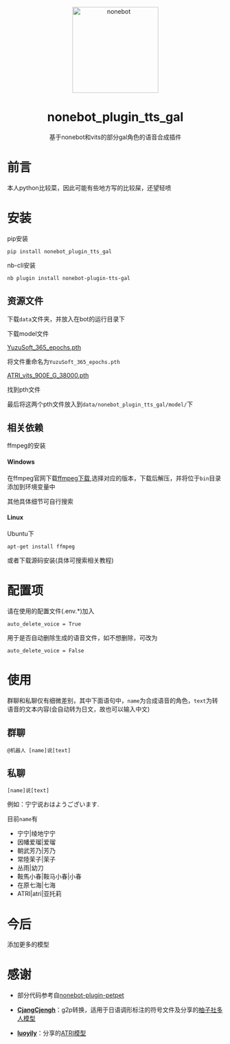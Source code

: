 
<p align="center">
  <a href="https://v2.nonebot.dev/"><img src="https://v2.nonebot.dev/logo.png" width="200" height="200" alt="nonebot"></a>
</p>

<div align="center">

# nonebot_plugin_tts_gal

基于nonebot和vits的部分gal角色的语音合成插件

</div>



# 前言

本人python比较菜，因此可能有些地方写的比较屎，还望轻喷

# 安装

pip安装

```
pip install nonebot_plugin_tts_gal
```

nb-cli安装

```
nb plugin install nonebot-plugin-tts-gal
```



## 资源文件

下载`data`文件夹，并放入在bot的运行目录下

下载model文件

[YuzuSoft_365_epochs.pth](https://sjtueducn-my.sharepoint.com/:u:/g/personal/cjang_cjengh_sjtu_edu_cn/EXTQrTj-UJpItH3BmgIUvhgBNZk88P1tT_7GPNr4yegNyw?e=5mcwgl)

将文件重命名为`YuzuSoft_365_epochs.pth`

[ATRI_vits_900E_G_38000.pth](https://pan.baidu.com/s/1_vhOx50OE5R4bE02ZMe9GA?pwd=9jo4)

找到pth文件


最后将这两个pth文件放入到`data/nonebot_plugin_tts_gal/model/`下

## 相关依赖

ffmpeg的安装

#### Windows

在ffmpeg官网下载[ffmpeg下载](https://github.com/BtbN/FFmpeg-Builds/releases),选择对应的版本，下载后解压，并将位于`bin`目录添加到环境变量中

其他具体细节可自行搜索

#### Linux

Ubuntu下

```
apt-get install ffmpeg
```

或者下载源码安装(具体可搜索相关教程)

# 配置项

请在使用的配置文件(.env.*)加入

```
auto_delete_voice = True
```

用于是否自动删除生成的语音文件，如不想删除，可改为

```
auto_delete_voice = False
```



# 使用

群聊和私聊仅有细微差别，其中下面语句中，`name`为合成语音的角色，`text`为转语音的文本内容(会自动转为日文，故也可以输入中文)

## 群聊

`@机器人 [name]说[text]`

## 私聊

`[name]说[text]`

例如：宁宁说おはようございます.

目前`name`有

- 宁宁|绫地宁宁
- 因幡爱瑠|爱瑠
- 朝武芳乃|芳乃
- 常陸茉子|茉子
- 丛雨|幼刀
- 鞍馬小春|鞍马小春|小春
- 在原七海|七海
- ATRI|atri|亚托莉



# 今后

添加更多的模型



# 感谢

+ 部分代码参考自[nonebot-plugin-petpet](https://github.com/noneplugin/nonebot-plugin-petpet)

+ **[CjangCjengh](https://github.com/CjangCjengh/)**：g2p转换，适用于日语调形标注的符号文件及分享的[柚子社多人模型](https://github.com/CjangCjengh/TTSModels)
+ **[luoyily](https://github.com/luoyily)**：分享的[ATRI模型](https://pan.baidu.com/s/1_vhOx50OE5R4bE02ZMe9GA?pwd=9jo4)
